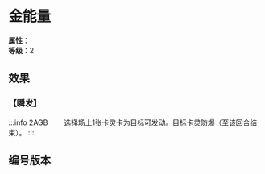 <script setup>
let list = [
    { number: "2AGB-021", url: "/packs/2AGB" }
]
</script>

# 金能量

**属性**：<CardAttribute text="金"/><br>
**等级**：2

## 效果

### 【瞬发】

:::info 2AGB
&emsp;&emsp;选择场上1张卡灵卡为目标可发动。目标卡灵防爆（至该回合结束）。
:::

## 编号版本

<CardNumberBox :list="list"/>

